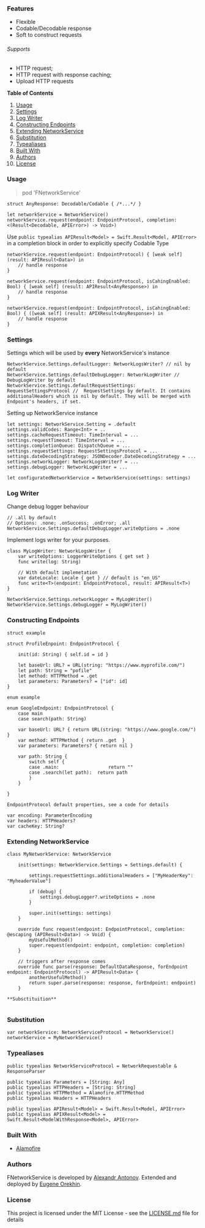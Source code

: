 ### Features

- Flexible
- Codable/Decodable response
- Soft to construct requests

###### Supports
- HTTP request;
- HTTP request with response caching;
- Upload HTTP requests

**Table of Contents**

1. [Usage](#Usage)
2. [Settings](#Settings)
3. [Log Writer](#Log-Writer)
4. [Constructing Endpoints](#Constructing-Endpoints)
5. [Extending NetworkService](#Extending-NetworkService)
6. [Substitution](#Substitution)
7. [Typealiases](#Typealiases)
8. [Built With](#Built-With)
9. [Authors](#Authors)
10. [License](#License)




### Usage

> pod 'FNetworkService'


```
struct AnyResponse: Decodable/Codable { /*...*/ }
```

```
let networkService = NetworkService()
networkService.request(endpoint: EndpointProtocol, completion: <(Result<Decodable, APIError>) -> Void>)
```

Use `public typealias APIResult<Model> = Swift.Result<Model, APIError>` in a completion block in order to explicitly specify Codable Type

```
networkService.request(endpoint: EndpointProtocol) { [weak self] (result: APIResult<Data>) in
    // handle response
}
        
networkService.request(endpoint: EndpointProtocol, isCahingEnabled: Bool) { [weak self] (result: APIResult<AnyResponse>) in
    // handle response
}
        
networkService.request(endpoint: EndpointProtocol, isCahingEnabled: Bool) { ([weak self] (result: APIXResult<AnyResponse>) in
    // handle response
}
```


### Settings

Settings which will be used by **every** NetworkService's instance
```
NetworkService.Settings.defaultLogger: NetworkLogsWriter? // nil by default
NetworkService.Settings.defaultDebugLogger: NetworkLogWriter // DebugLogWriter by default
NetworkService.Settings.defaultRequestSettings: RequestSettingsProtocol //  RequestSettings by default. It contains additionalHeaders which is nil by default. They will be merged with Endpoint's headers, if set.
```

Setting up  NetworkService instance
```
let settings: NetworkService.Setting = .default
settings.validCodes: Range<Int> = ..
settings.cacheRequestTimeout: TimeInterval = ...
settings.requestTimeout: TimeInterval = ...
settings.completionQueue: DispatchQueue = ...
settings.requestSettings: RequestSettingsProtocol = ...
settings.dateDecodingStrategy: JSONDecoder.DateDecodingStrategy = ...
settings.networkLogger: NetworkLogsWriter? = ...
settings.debugLogger: NetworkLogWriter = ...

let configuratedNetworkService = NetworkService(settings: settings)
```


### Log Writer

Change debug logger behaviour

```
// .all by default
// Options: .none; .onSuccess; .onError; .all
NetworkService.Settings.defaultDebugLogger.writeOptions = .none
```

Implement logs writer for your purposes.

```
class MyLogWriter: NetworkLogsWriter {
    var writeOptions: LoggerWriteOptions { get set }
    func write(log: String)
    
    // With default implemetation
    var dateLocale: Locale { get } // default is "en_US"
    func write<T>(endpoint: EndpointProtocol, result: APIResult<T>)
}

NetworkService.Settings.networkLogger = MyLogWriter()
NetworkService.Settings.debugLogger = MyLogWriter()
```


### Constructing Endpoints

`struct example`

```
struct ProfileEnpoint: EndpointProtocol {

    init(id: String) { self.id = id }

    let baseUrl: URL? = URL(string: "https://www.myprofile.com/")
    let path: String = "pofile"
    let method: HTTPMethod = .get
    let parameters: Parameters? = ["id": id]
}
```

`enum example`
```
enum GoogleEndpoint: EndpointProtocol {
    case main
    case search(path: String)
    
    var baseUrl: URL? { return URL(string: "https://www.google.com/") }
    var method: HTTPMethod { return .get  }
    var parameters: Parameters? { return nil }
    
    var path: String {
        switch self {
        case .main:                  return ""
        case .search(let path):  return path
        }
    }
    
}
```
`EndpointProtocol default properties, see a code for details`
```
var encoding: ParameterEncoding
var headers: HTTPHeaders?
var cacheKey: String?
```

### Extending NetworkService

```
class MyNetworkService: NetworkService

    init(settings: NetworkService.Settings = Settings.default) {
        
        settings.requestSettings.additionalHeaders = ["MyHeaderKey": "MyheaderValue"]
        
        if (debug) {
            settings.debugLogger?.writeOptions = .none
        }
        
        super.init(settings: settings)
    }
    
    override func request(endpoint: EndpointProtocol, completion: @escaping (APIResult<Data>) -> Void) {
        myUsefulMethod()
        super.request(endpoint: endpoint, completion: completion)
    }
    
    // triggers after response comes
    override func parse(response: DefaultDataResponse, forEndpoint endpoint: EndpointProtocol) -> APIResult<Data> {
        anotherUsefulMethod()
        return super.parse(response: response, forEndpoint: endpoint)
    }
    
**Subsctituition**


```

### Substitution

```
var networkService: NetworkServiceProtocol = NetworkService()
networkService = MyNetworkService()
```


### Typealiases

```
public typealias NetworkServiceProtocol = NetworkRequestable & ResponseParser

public typealias Parameters = [String: Any]
public typealias HTTPHeaders = [String: String]
public typealias HTTPMethod = Alamofire.HTTPMethod
public typealias Headers = HTTPHeaders

public typealias APIResult<Model> = Swift.Result<Model, APIError>
public typealias APIXResult<Model> = Swift.Result<ModelWithResponse<Model>, APIError>

```

### Built With

* [Alamofire](https://github.com/Alamofire/Alamofire)

### Authors

FNetworkService is developed by <a href="https://github.com/nitrey">Alexandr Antonov</a>. Extended and deployed by <a href="https://github.com/ffs14k"> Eugene Orekhin</a>.


### License

This project is licensed under the MIT License - see the [LICENSE.md](LICENSE.md) file for details
